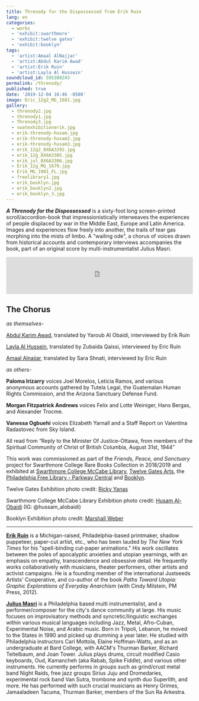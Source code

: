 ```yaml
---
title: Threnody for the Dispossessed from Erik Ruin
lang: en
categories:
  - works
  - 'exhibit:swarthmore'
  - 'exhibit:twelve gates'
  - 'exhibit:booklyn'
tags:
  - 'artist:Amaal AlNajjar'
  - 'artist:Abdul Karim Awad'
  - 'artist:Erik Ruin'
  - 'artist:Layla Al Hussein'
soundcloud_id: 595380243
permalink: /threnody/
published: true
date: '2019-12-04 16:46 -0500'
image: Eric_12g2_MG_1681.jpg
gallery:
  - threnody2.jpg
  - threnody1.jpg
  - Threnody3.jpg
  - swatexhibitionerik.jpg
  - erik-threnody-husam.jpg
  - erik-threnody-husam2.jpg
  - erik-threnody-husam3.jpg
  - erik_12g2_8X6A3292.jpg
  - erik_12g_8X6A3305.jpg
  - erik_jul_8X6A3306.jpg
  - Erik_12g_MG_1679.jpg
  - Erik_MG_1901_FL.jpg
  - freelibrary1.jpg
  - erik_booklyn.jpg
  - erik_booklyn2.jpg
  - erik_booklyn_3.jpg
---
```


***A Threnody for the Dispossessed*** is a sixty-foot long screen-printed scroll/accordion-book that impressionistically interweaves the experiences of people displaced by war in the Middle East, Europe and Latin America. Images and experiences flow freely into another, the trails of tear gas morphing into the mists of limbo. A "wailing ode", a chorus of voices drawn from historical accounts and contemporary interviews accompanies the book, part of an original score  by multi-instrumentalist Julius Masri.

<iframe width="100%" max-width="800px" height="100px" scrolling="no" frameborder="no" src="https://w.soundcloud.com/player/?url=https%3A//api.soundcloud.com/tracks/{{ page.soundcloud_id }}&amp;auto_play=false&amp;hide_related=false&amp;show_comments=true&amp;show_user=false&amp;scrolling=true&amp;show_artwork=true&amp;show_reposts=false&amp;visual=false"></iframe>

## The Chorus

*as themselves-*

[Abdul Karim Awad](/artist-abdul-karim-awad), translated by Yaroub Al Obaidi, interviewed by Erik Ruin

[Layla Al Hussein](/artist-layla-al-hussein), translated by Zubaida Qaissi, interviewed by Eric Ruin

[Amaal Alnajjar](/artist-amaal-alnajjar), translated by Sara Shnati, interviewed by Eric Ruin

*as others-*

**Paloma Irizarry** voices Joel Morelos, Leticia Ramos, and various anonymous accounts gathered by Tutela Legal, the Guatemalan Human Rights Commission, and the Arizona Sanctuary Defense Fund.

**Morgan Fitzpatrick Andrews** voices Felix and Lotte Weiniger, Hans Bergas, and Alexander Trocme.

**Vanessa Ogbuehi** voices Elizabeth Yarnall and a Staff Report on Valentina Radastovec from Sky Island.

All read from “Reply to the Minister Of Justice-Ottawa, from members of the Spiritual Community of Christ of British Columbia, August 31st, 1944”

This work was commissioned as part of the _Friends, Peace, and Sanctuary_ project for Swarthmore College Rare Books Collection in 2018/2019 and exhibited at [Swarthmore College McCabe Library](https://www.swarthmore.edu/libraries/mccabe-library), [Twelve Gates Arts](http://www.twelvegatesarts.org/), the [Philadelphia Free Library - Parkway Central](https://libwww.freelibrary.org/locations/parkway-central-library) and [Booklyn](http://booklyn.org/).

Twelve Gates Exhibition photo credit: [Ricky Yanas](http://rickyyanas.com/)

Swarthmore College McCabe Library Exhibition photo credit: [Husam Al-Obaidi](https://www.facebook.com/Say-Cheese-106758220748744/) (IG: @hussam_alobaidi)

Booklyn Exhibition photo credit: [Marshall Weber](https://www.instagram.com/marshallsweber/?hl=en)


---

[**Erik Ruin**](/artist-erik-ruin) is a Michigan-raised, Philadelphia-based printmaker, shadow puppeteer, paper-cut artist, etc., who has been lauded by *The New York Times* for his "spell-binding cut-paper animations." His work oscillates between the poles of apocalyptic anxieties and utopian yearnings, with an emphasis on empathy, transcendence and obsessive detail. He frequently works collaboratively with musicians, theater performers, other artists and activist campaigns. He is a founding member of the international Justseeds Artists' Cooperative, and co-author of the book *Paths Toward Utopia: Graphic Explorations of Everyday Anarchism* (with Cindy Milstein, PM Press, 2012).

[**Julius Masri**](http://www.juliusmasri.com/) is a Philadelphia based multi instrumentalist, and a performer/composer for the city's dance community at large. His music focuses on improvisatory methods and syncretic/linguistic exchanges within various musical languages including Jazz, Metal, Afro-Cuban, Experimental Noise, and Arabic music. Born in Tripoli, Lebanon, he moved to the States in 1990 and picked up drumming a year later. He studied with Philadelphia instructors Carl Mottola, Elaine Hoffman-Watts, and as an undergraduate at Bard College, with AACM's Thurman Barker, Richard Teitelbaum, and Joan Tower. Julius plays drums, circuit modified Casio keyboards, Oud, Kamancheh (aka Rabab, Spike Fiddle), and various other instruments. He currently performs in groups such as grind/crust metal band Night Raids, free jazz groups Sirius Juju and Dromedaries, experimental rock band Van Sutra, trombone and synth duo Superlith, and more. He has performed with such crucial musicians as Henry Grimes, Jamaaladeen Tacuma, Thurman Barker, members of the Sun Ra Arkestra.


